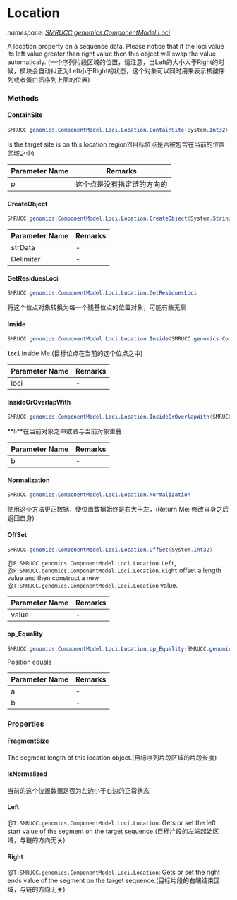 ﻿# Location
_namespace: [SMRUCC.genomics.ComponentModel.Loci](./index.md)_

A location property on a sequence data. Please notice that if the loci value its left value greater than right value then this object will swap the value automaticaly.
 (一个序列片段区域的位置，请注意，当Left的大小大于Right的时候，模块会自动纠正为Left小于Right的状态，这个对象可以同时用来表示核酸序列或者蛋白质序列上面的位置)



### Methods

#### ContainSite
```csharp
SMRUCC.genomics.ComponentModel.Loci.Location.ContainSite(System.Int32)
```
Is the target site is on this location region?(目标位点是否被包含在当前的位置区域之中)

|Parameter Name|Remarks|
|--------------|-------|
|p|这个点是没有指定链的方向的|


#### CreateObject
```csharp
SMRUCC.genomics.ComponentModel.Loci.Location.CreateObject(System.String,System.String)
```


|Parameter Name|Remarks|
|--------------|-------|
|strData|-|
|Delimiter|-|


#### GetResiduesLoci
```csharp
SMRUCC.genomics.ComponentModel.Loci.Location.GetResiduesLoci
```
将这个位点对象转换为每一个残基位点的位置对象，可能有些无聊

#### Inside
```csharp
SMRUCC.genomics.ComponentModel.Loci.Location.Inside(SMRUCC.genomics.ComponentModel.Loci.Location,System.Int32)
```
**`loci`** inside Me.(目标位点在当前的这个位点之中)

|Parameter Name|Remarks|
|--------------|-------|
|loci|-|


#### InsideOrOverlapWith
```csharp
SMRUCC.genomics.ComponentModel.Loci.Location.InsideOrOverlapWith(SMRUCC.genomics.ComponentModel.Loci.Location,System.Int32)
```
**`b`**在当前对象之中或者与当前对象重叠

|Parameter Name|Remarks|
|--------------|-------|
|b|-|


#### Normalization
```csharp
SMRUCC.genomics.ComponentModel.Loci.Location.Normalization
```
使用这个方法更正数据，使位置数据始终是右大于左，(Return Me: 修改自身之后返回自身)

#### OffSet
```csharp
SMRUCC.genomics.ComponentModel.Loci.Location.OffSet(System.Int32)
```
@``P:SMRUCC.genomics.ComponentModel.Loci.Location.Left``, @``P:SMRUCC.genomics.ComponentModel.Loci.Location.Right`` offset a length value and then construct a new @``T:SMRUCC.genomics.ComponentModel.Loci.Location`` value.

|Parameter Name|Remarks|
|--------------|-------|
|value|-|


#### op_Equality
```csharp
SMRUCC.genomics.ComponentModel.Loci.Location.op_Equality(SMRUCC.genomics.ComponentModel.Loci.Location,SMRUCC.genomics.ComponentModel.Loci.Location)
```
Position equals

|Parameter Name|Remarks|
|--------------|-------|
|a|-|
|b|-|



### Properties

#### FragmentSize
The segment length of this location object.(目标序列片段区域的片段长度)
#### IsNormalized
当前的这个位置数据是否为左边小于右边的正常状态
#### Left
@``T:SMRUCC.genomics.ComponentModel.Loci.Location``: Gets or set the left start value of the segment on the target sequence.(目标片段的左端起始区域，与链的方向无关)
#### Right
@``T:SMRUCC.genomics.ComponentModel.Loci.Location``: Gets or set the right ends value of the segment on the target sequence.(目标片段的右端结束区域，与链的方向无关)
